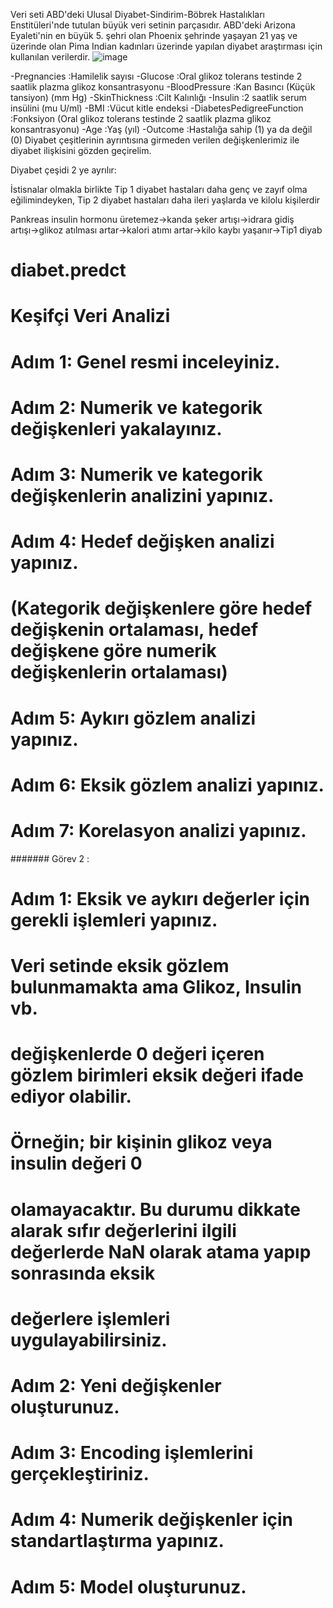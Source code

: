 Veri seti ABD'deki Ulusal Diyabet-Sindirim-Böbrek Hastalıkları Enstitüleri'nde tutulan büyük veri setinin parçasıdır. ABD'deki
Arizona Eyaleti'nin en büyük 5. şehri olan Phoenix şehrinde yaşayan 21 yaş ve üzerinde olan Pima Indian kadınları üzerinde
yapılan diyabet araştırması için kullanılan verilerdir.
![image](https://user-images.githubusercontent.com/84075546/149348854-78b37405-4bdd-4b62-a57c-46ee300daf24.png)



-Pregnancies              :Hamilelik sayısı
-Glucose                  :Oral glikoz tolerans testinde 2 saatlik 
                           plazma glikoz konsantrasyonu
-BloodPressure            :Kan Basıncı (Küçük tansiyon) (mm Hg)
-SkinThickness            :Cilt Kalınlığı
-Insulin                  :2 saatlik serum insülini (mu U/ml)
-BMI                      :Vücut kitle endeksi
-DiabetesPedigreeFunction :Fonksiyon (Oral glikoz tolerans testinde 2 
                           saatlik plazma glikoz konsantrasyonu)
-Age                      :Yaş (yıl)
-Outcome                  :Hastalığa sahip (1) ya da değil (0)
Diyabet çeşitlerinin ayrıntısına girmeden verilen değişkenlerimiz ile diyabet ilişkisini gözden geçirelim. 

Diyabet çeşidi 2 ye ayrılır:

İstisnalar olmakla birlikte Tip 1 diyabet hastaları daha genç ve zayıf olma eğilimindeyken, Tip 2 diyabet hastaları daha ileri yaşlarda ve kilolu kişilerdir

Pankreas insulin hormonu üretemez→kanda şeker artışı→idrara gidiş artışı→glikoz atılması artar→kalori atımı artar→kilo kaybı yaşanır→Tip1 diyab





# diabet.predct

# Keşifçi Veri Analizi
# Adım 1: Genel resmi inceleyiniz.
# Adım 2: Numerik ve kategorik değişkenleri yakalayınız.
# Adım 3: Numerik ve kategorik değişkenlerin analizini yapınız.
# Adım 4: Hedef değişken analizi yapınız.
# (Kategorik değişkenlere göre hedef değişkenin ortalaması, hedef değişkene göre numerik değişkenlerin ortalaması)
# Adım 5: Aykırı gözlem analizi yapınız.
# Adım 6: Eksik gözlem analizi yapınız.
# Adım 7: Korelasyon analizi yapınız.
#######   Görev 2 :
#
# Adım 1: Eksik ve aykırı değerler için gerekli işlemleri yapınız.
# Veri setinde eksik gözlem bulunmamakta ama Glikoz, Insulin vb.
# değişkenlerde 0 değeri içeren gözlem birimleri eksik değeri ifade ediyor olabilir.
# Örneğin; bir kişinin glikoz veya insulin değeri 0
# olamayacaktır. Bu durumu dikkate alarak sıfır değerlerini ilgili değerlerde NaN olarak atama yapıp sonrasında eksik
# değerlere işlemleri uygulayabilirsiniz.

# Adım 2: Yeni değişkenler oluşturunuz.
# Adım 3: Encoding işlemlerini gerçekleştiriniz.
# Adım 4: Numerik değişkenler için standartlaştırma yapınız.
# Adım 5: Model oluşturunuz.
